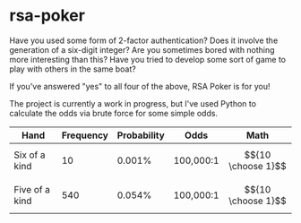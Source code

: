 # rsa-poker
Have you used some form of 2-factor authentication?  Does it involve the generation of a six-digit integer? Are you sometimes bored with nothing more interesting than this?  Have you tried to develop some sort of game to play with others in the same boat?

If you've answered "yes" to all four of the above, RSA Poker is for you!  

The project is currently a work in progress, but I've used Python to calculate the odds via brute force for some simple odds.  

| Hand | Frequency | Probability | Odds | Math
|---|---|---|---|---|
| Six of a kind | 10 | 0.001% | 100,000:1 | $${10 \choose 1}$$ |
| Five of a kind | 540 | 0.054% | 100,000:1 | $${10 \choose 1}$$ |
<!--stackedit_data:
eyJoaXN0b3J5IjpbLTE4MTU5NzI4NzMsLTE1NzczMDU4NDUsLT
I1MzkyMTA0NSwtMTYzMTc1MjI4NSwtMTg3MTIwMDQ0NiwxMjA2
ODI4MjY1XX0=
-->